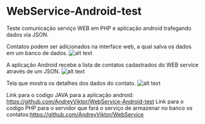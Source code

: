 # WebService-Android-test
Teste comunicação serviço WEB em PHP e aplicação android trafegando dados via JSON.

Contatos podem ser adicionados na interface web, a qual salva os dados em um banco de dados.
![alt text](https://github.com/AndreyViktor/WebService-Android-test/blob/master/CadastroContatoWebService.png)

A aplicação Android recebe a lista de contatos cadastrados do WEB service através de um JSON.
![alt text](https://github.com/AndreyViktor/WebService-Android-test/blob/master/ListaContatos.jpeg)

Tela que mostra os detalhes dos dados do contato.
![alt text](https://github.com/AndreyViktor/WebService-Android-test/blob/master/TelaDetalhes.jpeg)

Link para o codigo JAVA para a aplicação android: https://github.com/AndreyViktor/WebService-Android-test
Link para o codigo PHP para o servidor que fará o serviço de armazenar no banco os contatos:https://github.com/AndreyViktor/WebService
